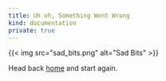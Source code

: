 ```yaml
---
title: Uh oh, Something Went Wrong
kind: documentation
private: true
---
```


{{< img src="sad_bits.png" alt="Sad Bits"  >}}

<div class="alert alert-error pull-left">
Head back <a href="/">home</a> and start again.
</div>
